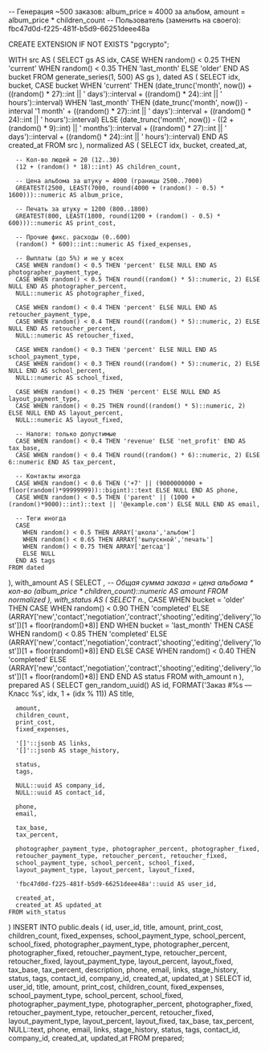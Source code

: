 -- Генерация ~500 заказов: album_price ≈ 4000 за альбом, amount = album_price * children_count
-- Пользователь (заменить на своего): fbc47d0d-f225-481f-b5d9-66251deee48a

CREATE EXTENSION IF NOT EXISTS "pgcrypto";

WITH
  src AS (
    SELECT
      gs AS idx,
      CASE
        WHEN random() < 0.25 THEN 'current'
        WHEN random() < 0.35 THEN 'last_month'
        ELSE 'older'
      END AS bucket
    FROM generate_series(1, 500) AS gs
  ),
  dated AS (
    SELECT
      idx,
      bucket,
      CASE bucket
        WHEN 'current' THEN
          (date_trunc('month', now())
           + ((random() * 27)::int || ' days')::interval
           + ((random() * 24)::int || ' hours')::interval)
        WHEN 'last_month' THEN
          (date_trunc('month', now()) - interval '1 month'
           + ((random() * 27)::int || ' days')::interval
           + ((random() * 24)::int || ' hours')::interval)
        ELSE
          (date_trunc('month', now()) - ((2 + (random() * 9)::int) || ' months')::interval
           + ((random() * 27)::int || ' days')::interval
           + ((random() * 24)::int || ' hours')::interval)
      END AS created_at
    FROM src
  ),
  normalized AS (
    SELECT
      idx,
      bucket,
      created_at,

      -- Кол-во людей ≈ 20 (12..30)
      (12 + (random() * 18)::int) AS children_count,

      -- Цена альбома за штуку ≈ 4000 (границы 2500..7000)
      GREATEST(2500, LEAST(7000, round(4000 + (random() - 0.5) * 1600)))::numeric AS album_price,

      -- Печать за штуку ≈ 1200 (800..1800)
      GREATEST(800, LEAST(1800, round(1200 + (random() - 0.5) * 600)))::numeric AS print_cost,

      -- Прочие фикс. расходы (0..600)
      (random() * 600)::int::numeric AS fixed_expenses,

      -- Выплаты (до 5%) и не у всех
      CASE WHEN random() < 0.5 THEN 'percent' ELSE NULL END AS photographer_payment_type,
      CASE WHEN random() < 0.5 THEN round((random() * 5)::numeric, 2) ELSE NULL END AS photographer_percent,
      NULL::numeric AS photographer_fixed,

      CASE WHEN random() < 0.4 THEN 'percent' ELSE NULL END AS retoucher_payment_type,
      CASE WHEN random() < 0.4 THEN round((random() * 5)::numeric, 2) ELSE NULL END AS retoucher_percent,
      NULL::numeric AS retoucher_fixed,

      CASE WHEN random() < 0.3 THEN 'percent' ELSE NULL END AS school_payment_type,
      CASE WHEN random() < 0.3 THEN round((random() * 5)::numeric, 2) ELSE NULL END AS school_percent,
      NULL::numeric AS school_fixed,

      CASE WHEN random() < 0.25 THEN 'percent' ELSE NULL END AS layout_payment_type,
      CASE WHEN random() < 0.25 THEN round((random() * 5)::numeric, 2) ELSE NULL END AS layout_percent,
      NULL::numeric AS layout_fixed,

      -- Налоги: только допустимые
      CASE WHEN random() < 0.4 THEN 'revenue' ELSE 'net_profit' END AS tax_base,
      CASE WHEN random() < 0.4 THEN round((random() * 6)::numeric, 2) ELSE 6::numeric END AS tax_percent,

      -- Контакты иногда
      CASE WHEN random() < 0.6 THEN ('+7' || (9000000000 + floor(random()*99999999))::bigint)::text ELSE NULL END AS phone,
      CASE WHEN random() < 0.5 THEN ('parent' || (1000 + (random()*9000)::int)::text || '@example.com') ELSE NULL END AS email,

      -- Теги иногда
      CASE
        WHEN random() < 0.5 THEN ARRAY['школа','альбом']
        WHEN random() < 0.65 THEN ARRAY['выпускной','печать']
        WHEN random() < 0.75 THEN ARRAY['детсад']
        ELSE NULL
      END AS tags
    FROM dated
  ),
  with_amount AS (
    SELECT
      *,
      -- Общая сумма заказа = цена альбома * кол-во
      (album_price * children_count)::numeric AS amount
    FROM normalized
  ),
  with_status AS (
    SELECT
      n.*,
      CASE
        WHEN bucket = 'older' THEN
          CASE WHEN random() < 0.90 THEN 'completed'
               ELSE (ARRAY['new','contact','negotiation','contract','shooting','editing','delivery','lost'])[1 + floor(random()*8)]
          END
        WHEN bucket = 'last_month' THEN
          CASE WHEN random() < 0.85 THEN 'completed'
               ELSE (ARRAY['new','contact','negotiation','contract','shooting','editing','delivery','lost'])[1 + floor(random()*8)]
          END
        ELSE
          CASE WHEN random() < 0.40 THEN 'completed'
               ELSE (ARRAY['new','contact','negotiation','contract','shooting','editing','delivery','lost'])[1 + floor(random()*8)]
          END
      END AS status
    FROM with_amount n
  ),
  prepared AS (
    SELECT
      gen_random_uuid() AS id,
      FORMAT('Заказ #%s — Класс %s', idx, 1 + (idx % 11)) AS title,

      amount,
      children_count,
      print_cost,
      fixed_expenses,

      '[]'::jsonb AS links,
      '[]'::jsonb AS stage_history,

      status,
      tags,

      NULL::uuid AS company_id,
      NULL::uuid AS contact_id,

      phone,
      email,

      tax_base,
      tax_percent,

      photographer_payment_type, photographer_percent, photographer_fixed,
      retoucher_payment_type, retoucher_percent, retoucher_fixed,
      school_payment_type, school_percent, school_fixed,
      layout_payment_type, layout_percent, layout_fixed,

      'fbc47d0d-f225-481f-b5d9-66251deee48a'::uuid AS user_id,

      created_at,
      created_at AS updated_at
    FROM with_status
  )
INSERT INTO public.deals (
  id, user_id, title,
  amount, print_cost, children_count, fixed_expenses,
  school_payment_type, school_percent, school_fixed,
  photographer_payment_type, photographer_percent, photographer_fixed,
  retoucher_payment_type, retoucher_percent, retoucher_fixed,
  layout_payment_type, layout_percent, layout_fixed,
  tax_base, tax_percent,
  description, phone, email, links, stage_history, status, tags,
  contact_id, company_id, created_at, updated_at
)
SELECT
  id, user_id, title,
  amount, print_cost, children_count, fixed_expenses,
  school_payment_type, school_percent, school_fixed,
  photographer_payment_type, photographer_percent, photographer_fixed,
  retoucher_payment_type, retoucher_percent, retoucher_fixed,
  layout_payment_type, layout_percent, layout_fixed,
  tax_base, tax_percent,
  NULL::text, phone, email, links, stage_history, status, tags,
  contact_id, company_id, created_at, updated_at
FROM prepared;

